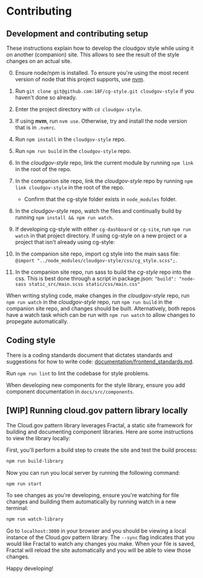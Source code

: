 
# Contributing

<a name="development" id="development"></a>
## Development and contributing setup

These instructions explain how to develop the cloudgov style while using it on another (companion) site. This allows to see the result of the style changes on an actual site.

0. Ensure node/npm is installed. To ensure you're using the most recent version of node that this project supports, use [nvm](https://github.com/creationix/nvm).
0. Run `git clone git@github.com:18F/cg-style.git cloudgov-style` if you haven't done so already.
0. Enter the project directory with `cd cloudgov-style`.
0. If using **nvm**, run `nvm use`. Otherwise, try and install the node version that is in `.nvmrc`.
0. Run `npm install` in the `cloudgov-style` repo.
0. Run `npm run build` in the `cloudgov-style` repo.
0. In the *cloudgov-style* repo, link the current module by running `npm link` in the root of the repo.
0. In the companion site repo, link the *cloudgov-style* repo by running `npm link cloudgov-style` in the root of the repo.

   - Confirm that the cg-style folder exists in `node_modules` folder.

0. In the *cloudgov-style* repo, watch the files and continually build by running `npm install && npm run watch`.
0. If developing cg-style with either `cg-dashboard` or `cg-site`, run `npm run watch` in that project directory.
If using cg-style on a new project or a project that isn't already using cg-style:

0. In the companion site repo, import cg style into the main sass file: `@import "../node_modules/cloudgov-style/css/cg_style.scss";`.
0. In the companion site repo, run sass to build the *cg-style* repo into the css. This is best done through a script in package.json: `"build": "node-sass static_src/main.scss static/css/main.css"`

When writing styling code, make changes in the *cloudgov-style* repo, run `npm run watch` in the *cloudgov-style* repo, run `npm run build` in the companion site repo, and changes should be built. Alternatively, both repos have a watch task which can be run with `npm run watch` to allow changes to propegate automatically.

## Coding style

There is a coding standards document that dictates standards and suggestions for how to write code: [documentation/frontend_standards.md](documentation/frontend_standards.md).

Run `npm run lint` to lint the codebase for style problems.

When developing new components for the style library, ensure you add component documentation in `docs/src/components`.

## [WIP] Running cloud.gov pattern library locally
The Cloud.gov pattern library leverages Fractal, a static site framework for building and documenting component libraries. Here are some instructions to view the library locally:

First, you'll perform a build step to create the site and test the build process:

```sh
npm run build-library
```

Now you can run you local server by running the following command:

```sh
npm run start
```

To see changes as you're developing, ensure you're watching for file changes and building them automatically by running watch in a new terminal:

```sh
npm run watch-library
```

Go to `localhost:3000` in your browser and you should be viewing a local instance of the Cloud.gov pattern library. The `--sync` flag indicates that you would like Fractal to watch any changes you make. When your file is saved, Fractal will reload the site automatically and you will be able to view those changes.

Happy developing!
